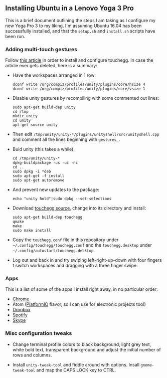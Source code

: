 ## Installing Ubuntu in a Lenovo Yoga 3 Pro
This is a brief document outlining the steps I am taking as I configure my new
Yoga Pro 3 to my liking. I'm assuming Ubuntu 16.04 has been successfully
installed, and that the `setup.sh`  and `install.sh` scripts have
been run.

### Adding multi-touch gestures
Follow [this article](https://ineed.coffee/1068/os-x-like-multitouch-gestures-for-macbook-pro-running-ubuntu-12-10/) in order to install and configure touchegg. In case the article
ever gets deleted, here is a summary:

  * Have the workspaces arranged in 1 row:

    ```
    dconf write /org/compiz/profiles/unity/plugins/core/hsize 4
    dconf write /org/compiz/profiles/unity/plugins/core/vsize 1
    ```

  * Disable unity gestures by recompiling with some commented out lines:

    ```
    sudo apt-get build-dep unity
    cd /tmp
    mkdir unity
    cd unity
    apt-get source unity
    ```

  * Then edit `/tmp/unity/unity-*/plugins/unityshell/src/unityshell.cpp` and
  comment all the lines beginning with `gestures_`.

  * Buid unity (this takes a while):

    ```
    cd /tmp/unity/unity-*
    dpkg-buildpackage -us -uc -nc
    cd ..
    sudo dpkg -i *deb
    sudo apt-get -f install
    sudo apt-get autoremove
    ```

  * And prevent new updates to the package:

    ```
    echo "unity hold"|sudo dpkg --set-selections
    ```

  * Download [touchegg source](https://github.com/JoseExposito/touchegg), change
  into its directory and install:

    ```
    sudo apt-get build-dep touchegg
    qmake
    make
    sudo make install
    ```

  * Copy the `touchegg.conf` file in this repository under
  `~/.config/touchegg/touchegg.conf` and the `touchegg.desktop` under `~/.config/autostart/touchegg.desktop`.

  * Log out and back in and try swiping left-right-up-down with four fingers t
  switch workspaces and dragging with a three finger swipe.

### Apps

This is a list of some of the apps I install right away, in no particular order:

  * [Chrome](https://www.google.com/chrome/)
  * Atom ([PlatformIO](http://platformio.org/platformio-ide) flavor, so I can
  use for electronic projects too!)
  * [Dropbox](https://www.dropbox.com/install?os=lnx)
  * [Spotify](https://www.spotify.com/us/download/)
  * [Skype](http://www.skype.com/en/download-skype/skype-for-linux/downloading/?type=ubuntu64)

### Misc configuration tweaks

  * Change terminal profile colors to black background, light grey text,
  white bold text, transparent background and adjust the initial number of rows
  and columns.

  * Install `unity-tweak-tool` and fiddle around with options. Insall
  `gnome-tweak-tool` and map the CAPS LOCK key to CTRL.
